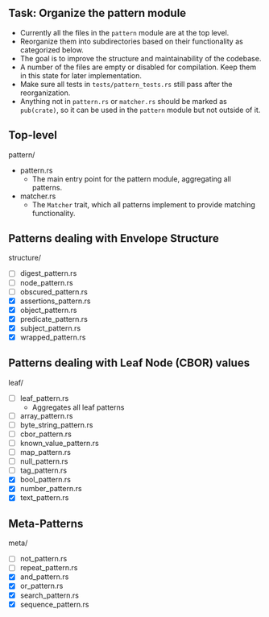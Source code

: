 ## Task: Organize the pattern module

- Currently all the files in the `pattern` module are at the top level.
- Reorganize them into subdirectories based on their functionality as categorized below.
- The goal is to improve the structure and maintainability of the codebase.
- A number of the files are empty or disabled for compilation. Keep them in this state for later implementation.
- Make sure all tests in `tests/pattern_tests.rs` still pass after the reorganization.
- Anything not in `pattern.rs` or `matcher.rs` should be marked as `pub(crate)`, so it can be used in the `pattern` module but not outside of it.

## Top-level

pattern/

- pattern.rs
  - The main entry point for the pattern module, aggregating all patterns.
- matcher.rs
  - The `Matcher` trait, which all patterns implement to provide matching functionality.

## Patterns dealing with Envelope Structure

structure/

- [ ] digest_pattern.rs
- [ ] node_pattern.rs
- [ ] obscured_pattern.rs
- [x] assertions_pattern.rs
- [x] object_pattern.rs
- [x] predicate_pattern.rs
- [x] subject_pattern.rs
- [x] wrapped_pattern.rs

## Patterns dealing with Leaf Node (CBOR) values

leaf/

- [ ] leaf_pattern.rs
  - Aggregates all leaf patterns
- [ ] array_pattern.rs
- [ ] byte_string_pattern.rs
- [ ] cbor_pattern.rs
- [ ] known_value_pattern.rs
- [ ] map_pattern.rs
- [ ] null_pattern.rs
- [ ] tag_pattern.rs
- [x] bool_pattern.rs
- [x] number_pattern.rs
- [x] text_pattern.rs

## Meta-Patterns

meta/

- [ ] not_pattern.rs
- [ ] repeat_pattern.rs
- [x] and_pattern.rs
- [x] or_pattern.rs
- [x] search_pattern.rs
- [x] sequence_pattern.rs
